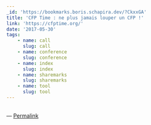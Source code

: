 ```yaml
---
_id: 'https://bookmarks.boris.schapira.dev/?CkxxGA'
title: 'CFP Time : ne plus jamais louper un CFP !'
link: 'https://cfptime.org/'
date: '2017-05-30'
tags:
    - name: call
      slug: call
    - name: conference
      slug: conference
    - name: index
      slug: index
    - name: sharemarks
      slug: sharemarks
    - name: tool
      slug: tool
---
```


<br>&#8212;
<a href="https://bookmarks.boris.schapira.dev/?CkxxGA" title="Permalink">Permalink</a>
